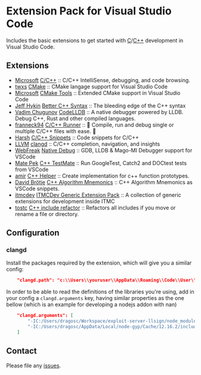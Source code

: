 # Extension Pack for Visual Studio Code

Includes the basic extensions to get started with [C](<https://en.wikipedia.org/wiki/C_(programming_language)>)/[C++](https://en.wikipedia.org/wiki/C%2B%2B) development in Visual Studio Code.

## Extensions

<!-- +Extensions -->
* [Microsoft](https://marketplace.visualstudio.com/publishers/ms-vscode) [C/C++](https://marketplace.visualstudio.com/items?itemName=ms-vscode.cpptools) :: C/C++ IntelliSense, debugging, and code browsing.
* [twxs](https://marketplace.visualstudio.com/publishers/twxs) [CMake](https://marketplace.visualstudio.com/items?itemName=twxs.cmake) :: CMake langage support for Visual Studio Code
* [Microsoft](https://marketplace.visualstudio.com/publishers/ms-vscode) [CMake Tools](https://marketplace.visualstudio.com/items?itemName=ms-vscode.cmake-tools) :: Extended CMake support in Visual Studio Code
* [Jeff Hykin](https://marketplace.visualstudio.com/publishers/jeff-hykin) [Better C++ Syntax](https://marketplace.visualstudio.com/items?itemName=jeff-hykin.better-cpp-syntax) :: The bleeding edge of the C++ syntax
* [Vadim Chugunov](https://marketplace.visualstudio.com/publishers/vadimcn) [CodeLLDB](https://marketplace.visualstudio.com/items?itemName=vadimcn.vscode-lldb) :: A native debugger powered by LLDB.  Debug C++, Rust and other compiled languages.
* [franneck94](https://marketplace.visualstudio.com/publishers/franneck94) [C/C++ Runner](https://marketplace.visualstudio.com/items?itemName=franneck94.c-cpp-runner) :: 🚀 Compile, run and debug single or multiple C/C++ files with ease. 🚀
* [Harsh](https://marketplace.visualstudio.com/publishers/hars) [C/C++ Snippets](https://marketplace.visualstudio.com/items?itemName=hars.CppSnippets) :: Code snippets for C/C++
* [LLVM](https://marketplace.visualstudio.com/publishers/llvm-vs-code-extensions) [clangd](https://marketplace.visualstudio.com/items?itemName=llvm-vs-code-extensions.vscode-clangd) :: C/C++ completion, navigation, and insights
* [WebFreak](https://marketplace.visualstudio.com/publishers/webfreak) [Native Debug](https://marketplace.visualstudio.com/items?itemName=webfreak.debug) :: GDB, LLDB & Mago-MI Debugger support for VSCode
* [Mate Pek](https://marketplace.visualstudio.com/publishers/matepek) [C++ TestMate](https://marketplace.visualstudio.com/items?itemName=matepek.vscode-catch2-test-adapter) :: Run GoogleTest, Catch2 and DOCtest tests from VSCode
* [amir](https://marketplace.visualstudio.com/publishers/amiralizadeh9480) [C++ Helper](https://marketplace.visualstudio.com/items?itemName=amiralizadeh9480.cpp-helper) :: Create implementation for c++ function prototypes.
* [David Brötje](https://marketplace.visualstudio.com/publishers/davidbroetje) [C++ Algorithm Mnemonics](https://marketplace.visualstudio.com/items?itemName=davidbroetje.algorithm-mnemonics-vscode) :: C++ Algorithm Mnemonics as VSCode snippets.
* [itmcdev](https://marketplace.visualstudio.com/publishers/itmcdev) [ITMCDev Generic Extension Pack](https://marketplace.visualstudio.com/items?itemName=itmcdev.generic-extension-pack) :: A collection of generic extensions for development inside ITMC
* [tostc](https://marketplace.visualstudio.com/publishers/tostc) [C++ include refactor](https://marketplace.visualstudio.com/items?itemName=tostc.vscl) :: Refactors all includes if you move or rename a file or directory.
<!-- -Extensions -->

## Configuration

### clangd

Install the packages required by the extension, which will give you a similar config:

```json
    "clangd.path": "c:\\Users\\youruser\\AppData\\Roaming\\Code\\User\\globalStorage\\llvm-vs-code-extensions.vscode-clangd\\install\\10.0.0\\clangd_10.0.0\\bin\\clangd.exe",
```

In order to be able to read the definitions of the libraries you're using, add in your config a `clangd.arguments` key, having similar properties as the one bellow (which is an example for developing a nodejs addon with nan)

```json
    "clangd.arguments": [
        "-IC:/Users/dragosc/Workspace/exploit-server-llsign/node_modules/nan",
        "-IC:/Users/dragosc/AppData/Local/node-gyp/Cache/12.16.2/include/node"
    ]
```

## Contact

Please file any [issues](https://github.com/itmcdev/vscode-extensions/issues).
